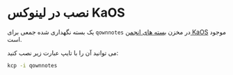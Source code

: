 # نصب در لینوکس KaOS

یک بسته نگهداری شده جمعی برای `qownnotes` در مخزن [بسته های انجمن KaOS](https://github.com/KaOS-Community-Packages/qownnotes) موجود است.

می توانید آن را با تایپ عبارت زیر نصب کنید:

```bash
kcp -i qownnotes
```

